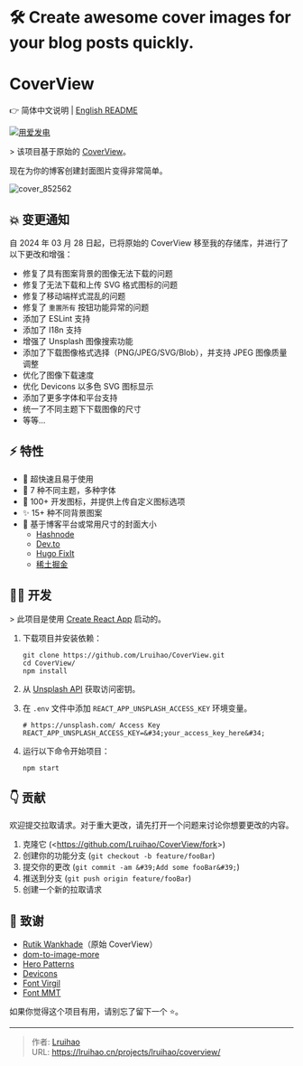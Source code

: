 # 🛠 Create awesome cover images for your blog posts quickly.

# CoverView

👉 简体中文说明 | [English README](README.en.md)

[![用爱发电](https://badges.frapsoft.com/os/v1/open-source.svg?v=103)](https://github.com/Lruihao/CoverView)

&gt; 该项目基于原始的 [CoverView](https://github.com/rutikwankhade/CoverView)。

现在为你的博客创建封面图片变得非常简单。

![cover_852562](https://github.com/Lruihao/CoverView/assets/33419593/f61407eb-fcba-4e78-8ee1-abd633f4c5a0)

## 💥 变更通知

自 2024 年 03 月 28 日起，已将原始的 CoverView 移至我的存储库，并进行了以下更改和增强：

- 修复了具有图案背景的图像无法下载的问题
- 修复了无法下载和上传 SVG 格式图标的问题
- 修复了移动端样式混乱的问题
- 修复了 `重置所有` 按钮功能异常的问题
- 添加了 ESLint 支持
- 添加了 I18n 支持
- 增强了 Unsplash 图像搜索功能
- 添加了下载图像格式选择（PNG/JPEG/SVG/Blob），并支持 JPEG 图像质量调整
- 优化了图像下载速度
- 优化 Devicons 以多色 SVG 图标显示
- 添加了更多字体和平台支持
- 统一了不同主题下下载图像的尺寸
- 等等...

## ⚡ 特性

- 🚀 超快速且易于使用
- 🌈 7 种不同主题，多种字体
- 🌠 100&#43; 开发图标，并提供上传自定义图标选项
- ✨ 15&#43; 种不同背景图案
- 💾 基于博客平台或常用尺寸的封面大小
  - [Hashnode](https://hashnode.com/)
  - [Dev.to](https://dev.to/)
  - [Hugo FixIt](https://github.com/hugo-fixit/FixIt)
  - [稀土掘金](https://juejin.cn/)

## 👩‍💻 开发

&gt; 此项目是使用 [Create React App](https://github.com/facebook/create-react-app) 启动的。

1. 下载项目并安装依赖：

    ```shell
    git clone https://github.com/Lruihao/CoverView.git
    cd CoverView/
    npm install
    ```

2. 从 [Unsplash API](https://unsplash.com/developers) 获取访问密钥。
3. 在 `.env` 文件中添加 `REACT_APP_UNSPLASH_ACCESS_KEY` 环境变量。

    ```shell
    # https://unsplash.com/ Access Key
    REACT_APP_UNSPLASH_ACCESS_KEY=&#34;your_access_key_here&#34;
    ```

4. 运行以下命令开始项目：

    ```shell
    npm start
    ```

## 👇 贡献

欢迎提交拉取请求。对于重大更改，请先打开一个问题来讨论你想要更改的内容。

1. 克隆它 (&lt;https://github.com/Lruihao/CoverView/fork&gt;)
2. 创建你的功能分支 (`git checkout -b feature/fooBar`)
3. 提交你的更改 (`git commit -am &#39;Add some fooBar&#39;`)
4. 推送到分支 (`git push origin feature/fooBar`)
5. 创建一个新的拉取请求

## 🙏 致谢

- [Rutik Wankhade](https://github.com/rutikwankhade)（原始 CoverView）
- [dom-to-image-more](https://github.com/1904labs/dom-to-image-more)
- [Hero Patterns](https://www.heropatterns.com/)
- [Devicons](https://github.com/devicons/devicon)
- [Font Virgil](https://github.com/excalidraw/virgil)
- [Font MMT](https://github.com/Lruihao/MMT)

如果你觉得这个项目有用，请别忘了留下一个 ⭐。


---

> 作者: [Lruihao](https://github.com/Lruihao)  
> URL: https://lruihao.cn/projects/lruihao/coverview/  

